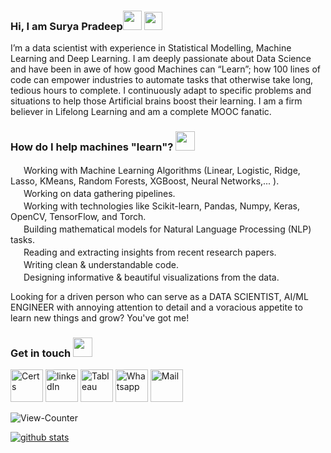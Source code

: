### Hi, I am Surya Pradeep<img target="_blank" src="https://i.imgur.com/zj8ZWgr.png" height = "30.7"/>  <img target = "_blank" src="https://i.imgur.com/wtDYgOj.gif" height = "28.7">

I’m a data scientist with experience in Statistical Modelling, Machine Learning and Deep Learning.
I am deeply passionate about Data Science and have been in awe of how good Machines can “Learn”; how 100 lines of code can empower industries to automate tasks that otherwise take long, tedious hours to complete.
I continuously adapt to specific problems and situations to help those Artificial brains boost their learning.
I am a firm believer in Lifelong Learning and am a complete MOOC fanatic.

### How do I help machines "learn"? <img target="_blank" src="https://i.imgur.com/tTJgCkz.png" height = "30.7"/>

<img target="_blank" src="https://i.imgur.com/UqXfMdN.png" width = "17"/> Working with Machine Learning Algorithms (Linear, Logistic, Ridge, Lasso, KMeans, Random Forests, XGBoost, Neural Networks,... ).<br>
<img target="_blank" src="https://i.imgur.com/UqXfMdN.png" width = "17"/> Working on data gathering pipelines.<br>
<img target="_blank" src="https://i.imgur.com/UqXfMdN.png" width = "17"/> Working with technologies like Scikit-learn, Pandas, Numpy, Keras, OpenCV, TensorFlow, and Torch.<br>
<img target="_blank" src="https://i.imgur.com/UqXfMdN.png" width = "17"/> Building mathematical models for Natural Language Processing (NLP) tasks.<br>
<img target="_blank" src="https://i.imgur.com/UqXfMdN.png" width = "17"/> Reading and extracting insights from recent research papers.<br>
<img target="_blank" src="https://i.imgur.com/UqXfMdN.png" width = "17"/> Writing clean & understandable code.<br>
<img target="_blank" src="https://i.imgur.com/UqXfMdN.png" width = "17"/> Designing informative & beautiful visualizations from the data.<br>

Looking for a driven person who can serve as a DATA SCIENTIST, AI/ML ENGINEER with annoying attention to detail and a voracious appetite to learn new things and grow? You've got me!

### Get in touch <img target="_blank" src="https://i.imgur.com/y6gRBGy.png" height = "30.7"/>
[<img target="_blank" src="https://i.imgur.com/lmPxzx3.png" alt = "Certs" height = "52"/>](https://github.com/SuryaPradeepM/Certificates) 
[<img target="_blank" src="https://i.imgur.com/720hQFC.png" alt = "linkedIn" height = "52"/>](https://www.linkedin.com/in/SuryaPradeepM/) 
[<img target="_blank" src="https://i.imgur.com/uT97BmS.png" alt = "Tableau" height = "52"/>](https://public.tableau.com/profile/suryapradeepm/#!/) 
[<img target="_blank" src="https://i.imgur.com/tQ2Utey.png" alt = "Whatsapp" height = "52"/>](https://wa.me/917982851542) 
[<img target="_blank" src="https://i.imgur.com/ewkyNiB.png" alt = "Mail" height = "52"/>](mailto:suryapradeepm@outlook.in) 

<img src="https://komarev.com/ghpvc/?username=SuryaPradeepM&label=Views&color=4CAF50&style=flat" alt="View-Counter" />

<!-- [![Anurag's github stats](https://github-readme-stats.vercel.app/api?username=SuryaPradeepM)](https://github.com/anuraghazra/github-readme-stats)
[![GitHub](https://github-readme-stats.vercel.app/api?username=SuryaPradeepM&show_icons=true&title_color=fff&icon_color=79ff97&text_color=9f9f9f&bg_color=151515)](https://github.com/anuraghazra/github-readme-stats) --->
[![github stats](https://github-readme-stats.vercel.app/api?username=SuryaPradeepM&show_icons=true&hide_border=True)](https://github.com/SuryaPradeepM)

